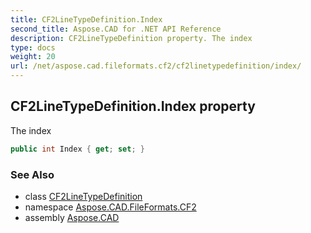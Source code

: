 ```yaml
---
title: CF2LineTypeDefinition.Index
second_title: Aspose.CAD for .NET API Reference
description: CF2LineTypeDefinition property. The index
type: docs
weight: 20
url: /net/aspose.cad.fileformats.cf2/cf2linetypedefinition/index/
---
```

## CF2LineTypeDefinition.Index property

The index

```csharp
public int Index { get; set; }
```

### See Also

* class [CF2LineTypeDefinition](../)
* namespace [Aspose.CAD.FileFormats.CF2](../../cf2linetypedefinition/)
* assembly [Aspose.CAD](../../../)


